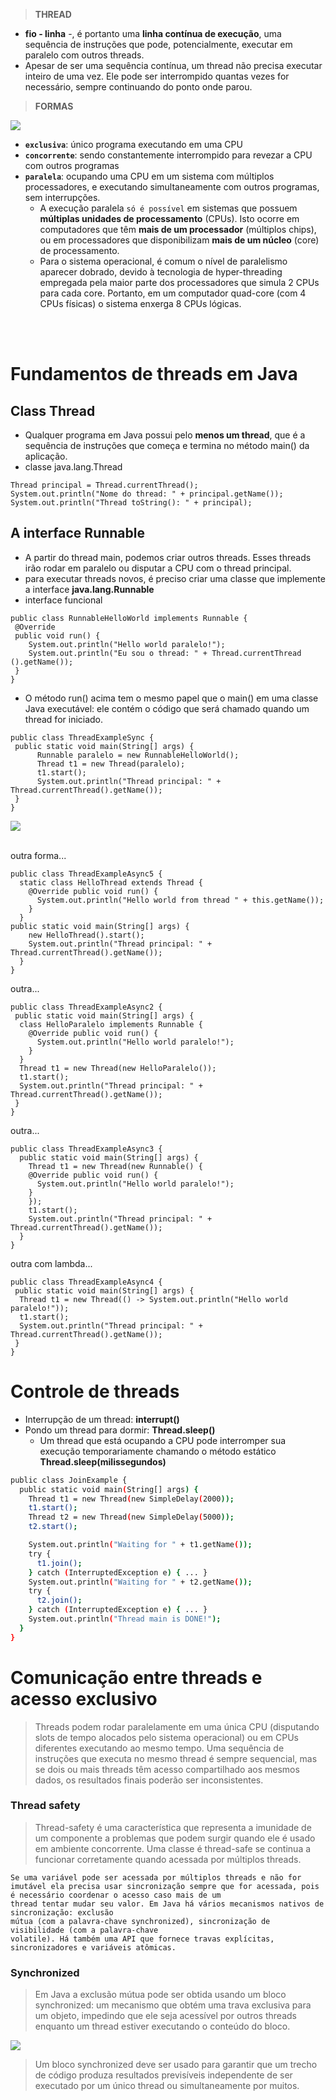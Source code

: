 
> **THREAD**
- **fio - linha** -, é portanto uma **linha contínua de execução**, uma sequência de instruções que pode, potencialmente, executar em paralelo com outros threads.
- Apesar de ser uma sequência contínua, um thread não precisa executar inteiro de uma vez. Ele pode ser interrompido quantas vezes for necessário, sempre continuando do ponto onde parou.

> **FORMAS**

<img src="https://raw.githubusercontent.com/jcarloscody/Java_Threads/main/img/formasthreads.PNG">

- **`exclusiva`**: único programa executando em uma CPU
- **`concorrente`**: sendo constantemente interrompido para revezar a CPU com outros programas
- **`paralela`**: ocupando uma CPU em um sistema com múltiplos processadores, e executando simultaneamente com outros programas, sem interrupções.
  - A execução paralela `só é possível` em sistemas que possuem **múltiplas unidades de processamento** (CPUs). Isto ocorre em computadores que têm **mais de um processador** (múltiplos chips), ou em processadores que disponibilizam **mais de um núcleo** (core) de processamento.
  - Para o sistema operacional, é comum o nível de paralelismo aparecer dobrado, devido à tecnologia de hyper-threading empregada pela maior parte dos
processadores que simula 2 CPUs para cada core. Portanto, em um computador quad-core (com 4
CPUs físicas) o sistema enxerga 8 CPUs lógicas.

<br/>
<br/>

#  Fundamentos de threads em Java
## Class Thread
-  Qualquer programa em Java possui pelo **menos um thread**, que é a sequência de instruções que começa e termina no método main() da aplicação.
-  classe java.lang.Thread
```
Thread principal = Thread.currentThread();
System.out.println("Nome do thread: " + principal.getName());
System.out.println("Thread toString(): " + principal);
```

## A interface Runnable
- A partir do thread main, podemos criar outros threads. Esses threads irão rodar em paralelo ou disputar a CPU com o thread principal.
-  para executar threads novos, é preciso criar uma classe que implemente a interface **java.lang.Runnable**
-  interface funcional
```
public class RunnableHelloWorld implements Runnable {
 @Override
 public void run() {
    System.out.println("Hello world paralelo!");
    System.out.println("Eu sou o thread: " + Thread.currentThread ().getName());
 }
}
```
- O método run() acima tem o mesmo papel que o main() em uma classe Java executável: ele contém o código que será chamado quando um thread for iniciado. 

```
public class ThreadExampleSync {
 public static void main(String[] args) {
      Runnable paralelo = new RunnableHelloWorld();
      Thread t1 = new Thread(paralelo);
      t1.start();
      System.out.println("Thread principal: " + Thread.currentThread().getName());
 }
}
```

<img src="https://raw.githubusercontent.com/jcarloscody/Java_Threads/main/img/threads.PNG">

<br/>
<br/>

outra forma...
```
public class ThreadExampleAsync5 {
  static class HelloThread extends Thread {
    @Override public void run() {
      System.out.println("Hello world from thread " + this.getName());
    }
  }
public static void main(String[] args) {
    new HelloThread().start();
    System.out.println("Thread principal: " + Thread.currentThread().getName());
  }
}
```

outra...

```
public class ThreadExampleAsync2 {
 public static void main(String[] args) {
  class HelloParalelo implements Runnable {
    @Override public void run() {
      System.out.println("Hello world paralelo!");
    }
  }
  Thread t1 = new Thread(new HelloParalelo());
  t1.start();
  System.out.println("Thread principal: " + Thread.currentThread().getName());
 }
}
```

outra...

```
public class ThreadExampleAsync3 {
  public static void main(String[] args) {
    Thread t1 = new Thread(new Runnable() {
    @Override public void run() {
      System.out.println("Hello world paralelo!");
    }
    });
    t1.start();
    System.out.println("Thread principal: " + Thread.currentThread().getName());
  }
}
```

outra com lambda...

```
public class ThreadExampleAsync4 {
 public static void main(String[] args) {
  Thread t1 = new Thread(() -> System.out.println("Hello world paralelo!"));
  t1.start();
  System.out.println("Thread principal: " + Thread.currentThread().getName());
 }
}
```
# Controle de threads
- Interrupção de um thread: **interrupt()**
- Pondo um thread para dormir: **Thread.sleep()**
  - Um thread que está ocupando a CPU pode interromper sua execução temporariamente chamando o método estático **Thread.sleep(milissegundos)**


```sh
public class JoinExample {
  public static void main(String[] args) {
    Thread t1 = new Thread(new SimpleDelay(2000));
    t1.start();
    Thread t2 = new Thread(new SimpleDelay(5000));
    t2.start();

    System.out.println("Waiting for " + t1.getName());
    try {
      t1.join();
    } catch (InterruptedException e) { ... }
    System.out.println("Waiting for " + t2.getName());
    try {
      t2.join();
    } catch (InterruptedException e) { ... }
    System.out.println("Thread main is DONE!"); 
  }
}

```

# Comunicação entre threads e acesso exclusivo

> Threads podem rodar paralelamente em uma única CPU (disputando slots de tempo alocados pelo sistema operacional) ou em CPUs diferentes executando ao mesmo tempo. Uma sequência de instruções que executa no mesmo thread é sempre sequencial, mas se dois ou mais threads têm acesso compartilhado aos mesmos dados, os resultados finais poderão ser inconsistentes.

### Thread safety
> Thread-safety é uma característica que representa a imunidade de um componente a problemas
que podem surgir quando ele é usado em ambiente concorrente. Uma classe é thread-safe se
continua a funcionar corretamente quando acessada por múltiplos threads.

```
Se uma variável pode ser acessada por múltiplos threads e não for imutável ela precisa usar sincronização sempre que for acessada, pois é necessário coordenar o acesso caso mais de um
thread tentar mudar seu valor. Em Java há vários mecanismos nativos de sincronização: exclusão
mútua (com a palavra-chave synchronized), sincronização de visibilidade (com a palavra-chave
volatile). Há também uma API que fornece travas explícitas, sincronizadores e variáveis atômicas.
```

### Synchronized
> Em Java a exclusão mútua pode ser obtida usando um bloco synchronized: um mecanismo que
obtém uma trava exclusiva para um objeto, impedindo que ele seja acessível por outros threads
enquanto um thread estiver executando o conteúdo do bloco.

<img src="https://raw.githubusercontent.com/jcarloscody/Java_Threads/main/img/synchronized.PNG">

> Um bloco synchronized deve ser usado para garantir que um trecho de código produza
resultados previsíveis independente de ser executado por um único thread ou simultaneamente por
muitos. 